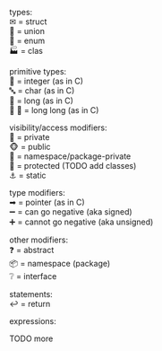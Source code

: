 types:  
✉ = struct  
🎨 = union  
📜 = enum  
🏭 = clas

primitive types:  
🔢 = integer (as in C)  
🔤 = char (as in C)  
💯 = long (as in C)  
💯 💯 = long long (as in C)

visibility/access modifiers:  
🙈 = private  
🐵 = public  
🙉 = namespace/package-private  
🙊 = protected (TODO add classes)  
⚓ = static

type modifiers:  
➡ = pointer (as in C)  
➖ = can go negative (aka signed)  
➕ = cannot go negative (aka unsigned)

other modifiers:  
❓ = abstract  
﻿📦 = namespace (package)  
❔ = interface

statements:  
↩ = return

expressions:

TODO more
